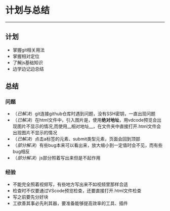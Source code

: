 # 计划与总结
***

## 计划
* 掌握git相关用法
* 掌握相对定位
* 了解js基础知识
* 边学边记边总结

## 总结
### 问题
* （*已解决*）git连接github仓库时遇到问题，没有SSH密钥，一直出现问题
* （*已解决*）在html文件中，引入图片是，使用**绝对地址**，用vdcode预览会出现图片不显示的情况,而使用__相对地址__，在文件夹中直接打开.html文件会出现图片不显示的情况
* （*已解决*）点击a标签的元素、submit类型元素，页面会回到顶部
* （*部分解决*）有些bug本来可以看出来，放大缩小到一定值时会不见，而有些bug相反
* （*部分解决*）js部分照着写出来但是不起作用

### 经验
* 不能完全照着视频写，有些地方写出来不如视频里那样合适
* 检查时不仅要通过VScode预览检查，还要直接打开.html文件检查
* 写之前要先分好块
* 工欲善其事必先利其器，要准备能够提高效率的工具、插件